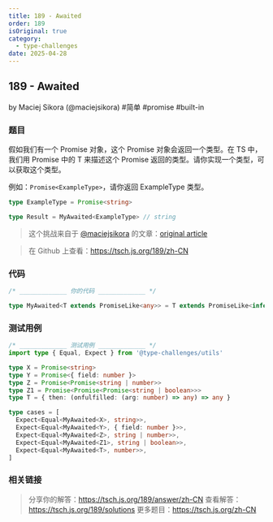 ```yaml
---
title: 189 - Awaited
order: 189
isOriginal: true
category:
  - type-challenges
date: 2025-04-28
---
```


189 - Awaited
-------
by Maciej Sikora (@maciejsikora) #简单 #promise #built-in

### 题目

假如我们有一个 Promise 对象，这个 Promise 对象会返回一个类型。在 TS 中，我们用 Promise<T> 中的 T 来描述这个 Promise 返回的类型。请你实现一个类型，可以获取这个类型。

例如：`Promise<ExampleType>`，请你返回 ExampleType 类型。

```ts
type ExampleType = Promise<string>

type Result = MyAwaited<ExampleType> // string
```

> 这个挑战来自于 [@maciejsikora](https://github.com/maciejsikora) 的文章：[original article](https://dev.to/macsikora/advanced-typescript-exercises-question-1-45k4)

> 在 Github 上查看：https://tsch.js.org/189/zh-CN

### 代码

```ts
/* _____________ 你的代码 _____________ */

type MyAwaited<T extends PromiseLike<any>> = T extends PromiseLike<infer R> ? R extends PromiseLike<any> ? MyAwaited<R> : R : never

```

### 测试用例

```ts
/* _____________ 测试用例 _____________ */
import type { Equal, Expect } from '@type-challenges/utils'

type X = Promise<string>
type Y = Promise<{ field: number }>
type Z = Promise<Promise<string | number>>
type Z1 = Promise<Promise<Promise<string | boolean>>>
type T = { then: (onfulfilled: (arg: number) => any) => any }

type cases = [
  Expect<Equal<MyAwaited<X>, string>>,
  Expect<Equal<MyAwaited<Y>, { field: number }>>,
  Expect<Equal<MyAwaited<Z>, string | number>>,
  Expect<Equal<MyAwaited<Z1>, string | boolean>>,
  Expect<Equal<MyAwaited<T>, number>>,
]

```

### 相关链接

> 分享你的解答：https://tsch.js.org/189/answer/zh-CN
> 查看解答：https://tsch.js.org/189/solutions
> 更多题目：https://tsch.js.org/zh-CN
